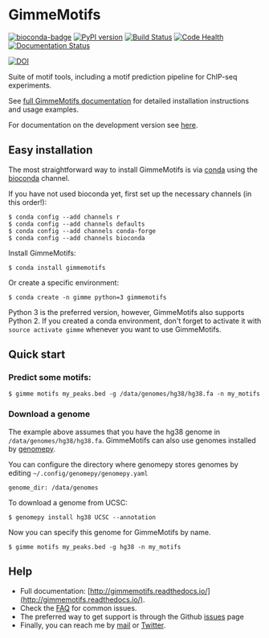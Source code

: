 # GimmeMotifs

[![bioconda-badge](https://img.shields.io/badge/install%20with-bioconda-brightgreen.svg?style=flat)](http://bioconda.github.io)
[![PyPI version](https://badge.fury.io/py/gimmemotifs.svg)](https://badge.fury.io/py/gimmemotifs)
[![Build Status](https://travis-ci.org/simonvh/gimmemotifs.svg?branch=master)](https://travis-ci.org/simonvh/gimmemotifs)
[![Code Health](https://landscape.io/github/simonvh/gimmemotifs/master/landscape.svg?style=flat)](https://landscape.io/github/simonvh/gimmemotifs/master)
[![Documentation Status](https://readthedocs.org/projects/gimmemotifs/badge/?version=stable)](http://gimmemotifs.readthedocs.io/en/stable/?badge=stable)

[![DOI](https://zenodo.org/badge/676678.svg)](https://zenodo.org/badge/latestdoi/676678)

Suite of motif tools, including a motif prediction pipeline for ChIP-seq experiments.

See [full GimmeMotifs documentation](http://gimmemotifs.readthedocs.org/) for detailed installation instructions and usage examples.

For documentation on the development version see [here](http://gimmemotifs.readthedocs.org/en/latest/).

## Easy installation

The most straightforward way to install GimmeMotifs is via [conda](https://docs.continuum.io/anaconda/) using the [bioconda](https://bioconda.github.io/) channel.

If you have not used bioconda yet, first set up the necessary channels (in this order!):

```
$ conda config --add channels r
$ conda config --add channels defaults
$ conda config --add channels conda-forge
$ conda config --add channels bioconda
```

Install GimmeMotifs:

`$ conda install gimmemotifs`

Or create a specific environment: 

`$ conda create -n gimme python=3 gimmemotifs`

Python 3 is the preferred version, however, GimmeMotifs also supports Python 2. 
If you created a conda environment, don't forget to activate it with `source activate gimme` whenever you want to use GimmeMotifs.

## Quick start

### Predict some motifs:

`$ gimme motifs my_peaks.bed -g /data/genomes/hg38/hg38.fa -n my_motifs`

### Download a genome

The example above assumes that you have the hg38 genome in
`/data/genomes/hg38/hg38.fa`. 
GimmeMotifs can also use genomes installed by
[genomepy](http://github.com/simonvh/genomepy).

You can configure the directory where genomepy stores genomes by editing
`~/.config/genomepy/genomepy.yaml`

``` 
genome_dir: /data/genomes
``` 

To download a genome from UCSC:

`$ genomepy install hg38 UCSC --annotation`

Now you can specify this genome for GimmeMotifs by name.

`$ gimme motifs my_peaks.bed -g hg38 -n my_motifs`


## Help 


* Full documentation:
  [http://gimmemotifs.readthedocs.io/](http://gimmemotifs.readthedocs.io/).
* Check the [FAQ](http://gimmemotifs.readthedocs.io/en/master/faq.html#faq) for
  common issues.
* The preferred way to get support is through the Github
  [issues](https://github.com/simonvh/gimmemotifs/issues/) page
* Finally, you can reach me by [mail](simon.vanheeringen@gmail.com) or
  [Twitter](https://twitter.com/svheeringen).



